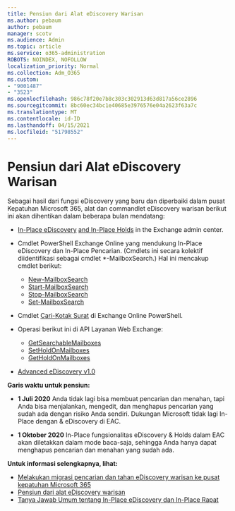 ```yaml
---
title: Pensiun dari Alat eDiscovery Warisan
ms.author: pebaum
author: pebaum
manager: scotv
ms.audience: Admin
ms.topic: article
ms.service: o365-administration
ROBOTS: NOINDEX, NOFOLLOW
localization_priority: Normal
ms.collection: Adm_O365
ms.custom:
- "9001487"
- "3523"
ms.openlocfilehash: 986c78f20e7b8c303c302913d63d817a56ce2896
ms.sourcegitcommit: 8bc60ec34bc1e40685e3976576e04a2623f63a7c
ms.translationtype: MT
ms.contentlocale: id-ID
ms.lasthandoff: 04/15/2021
ms.locfileid: "51798552"
---
```

# <a name="retirement-of-legacy-ediscovery-tools"></a>Pensiun dari Alat eDiscovery Warisan

Sebagai hasil dari fungsi eDiscovery yang baru dan diperbaiki dalam pusat Kepatuhan Microsoft 365, alat dan commandlet eDiscovery warisan berikut ini akan dihentikan dalam beberapa bulan mendatang:

- [In-Place eDiscovery](https://docs.microsoft.com/exchange/security-and-compliance/in-place-ediscovery/in-place-ediscovery) [and In-Place Holds](https://docs.microsoft.com/exchange/security-and-compliance/create-or-remove-in-place-holds) in the Exchange admin center.

- Cmdlet PowerShell Exchange Online yang mendukung In-Place eDiscovery dan In-Place Pencarian. (Cmdlets ini secara kolektif diidentifikasi sebagai cmdlet *-MailboxSearch.) Hal ini mencakup cmdlet berikut:

    - [New-MailboxSearch](https://docs.microsoft.com/powershell/module/exchange/policy-and-compliance-content-search/new-mailboxsearch)
    - [Start-MailboxSearch](https://docs.microsoft.com/powershell/module/exchange/policy-and-compliance-content-search/start-mailboxsearch)
    - [Stop-MailboxSearch](https://docs.microsoft.com/powershell/module/exchange/policy-and-compliance-content-search/stop-mailboxsearch)
    - [Set-MailboxSearch](https://docs.microsoft.com/powershell/module/exchange/policy-and-compliance-content-search/set-mailboxsearch)

- Cmdlet [Cari-Kotak Surat](https://docs.microsoft.com/powershell/module/exchange/mailboxes/search-mailbox?view=exchange-ps) di Exchange Online PowerShell.
- Operasi berikut ini di API Layanan Web Exchange:
    - [GetSearchableMailboxes](https://docs.microsoft.com/exchange/client-developer/web-service-reference/getsearchablemailboxes-operation)
    - [SetHoldOnMailboxes](https://docs.microsoft.com/exchange/client-developer/web-service-reference/setholdonmailboxes-operation)
    - [GetHoldOnMailboxes](https://docs.microsoft.com/exchange/client-developer/web-service-reference/getholdonmailboxes-operation)

- [Advanced eDiscovery v1.0](https://docs.microsoft.com/microsoft-365/compliance/office-365-advanced-ediscovery)

**Garis waktu untuk pensiun:**
- **1 Juli 2020** Anda tidak lagi bisa membuat pencarian dan menahan, tapi Anda bisa menjalankan, mengedit, dan menghapus pencarian yang sudah ada dengan risiko Anda sendiri. Dukungan Microsoft tidak lagi In-Place dengan & eDiscovery di EAC.
    
- **1 Oktober 2020** In-Place fungsionalitas eDiscovery & Holds dalam EAC akan diletakkan dalam mode baca-saja, sehingga Anda hanya dapat menghapus pencarian dan menahan yang sudah ada.

**Untuk informasi selengkapnya, lihat:**

 - [Melakukan migrasi pencarian dan tahan eDiscovery warisan ke pusat kepatuhan Microsoft 365](https://docs.microsoft.com/microsoft-365/compliance/migrate-legacy-ediscovery-searches-and-holds)
 - [Pensiun dari alat eDiscovery warisan](https://docs.microsoft.com/microsoft-365/compliance/legacy-ediscovery-retirement)
 - [Tanya Jawab Umum tentang In-Place eDiscovery dan In-Place Rapat](https://docs.microsoft.com/microsoft-365/compliance/legacy-ediscovery-retirement#faqs-about-in-place-ediscovery-and-in-place-holds)



